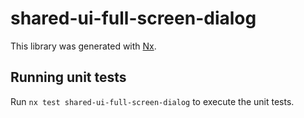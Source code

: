 # shared-ui-full-screen-dialog

This library was generated with [Nx](https://nx.dev).

## Running unit tests

Run `nx test shared-ui-full-screen-dialog` to execute the unit tests.
